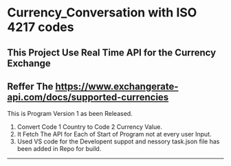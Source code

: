 # Currency_Conversation with ISO 4217 codes
This Project Use Real Time API for the Currency Exchange
-----------------------------------------------------------------------
Reffer The https://www.exchangerate-api.com/docs/supported-currencies 
------------------------------------------------------------------------
This is Program Version 1 as been Released.
1) Convert Code 1 Country to Code 2 Currency Value.
2) It Fetch The API for Each of Start of Program not at every user Input.
3) Used VS code for the Developent suppot and nessory task.json file has been added in Repo for build.
--------------------------------------------------------------------------
